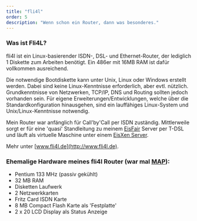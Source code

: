 ```yaml
---
title: "fli4l"
order: 5
description: "Wenn schon ein Router, dann was besonderes."
--- 
```

### Was ist Fli4L?

fli4l ist ein Linux-basierender ISDN-, DSL- und Ethernet-Router, der lediglich 1 Diskette zum Arbeiten benötigt. Ein 486er mit 16MB RAM ist dafür vollkommen ausreichend.

Die notwendige Bootdiskette kann unter Unix, Linux oder Windows erstellt werden. Dabei sind keine Linux-Kenntnisse erforderlich, aber evtl. nützlich. Grundkenntnisse von Netzwerken, TCP/IP, DNS und Routing sollten jedoch vorhanden sein. Für eigene Erweiterungen/Entwicklungen, welche über die Standardkonfiguration hinausgehen, sind ein lauffähiges Linux-System und Unix/Linux-Kenntnisse notwendig. 

Mein Router war anfänglich für Call'by'Call per ISDN zuständig. Mittlerweile sorgt er für eine 'quasi' Standleitung zu meinem [EisFair](/eisfair/index.html) Server per T-DSL und läuft als virtuelle Maschine unter einem [EisXen Server](http://www.eisxen.org/).

Mehr unter [www.fli4l.de](http://www.fli4l.de).

### Ehemalige Hardware meines fli4l Router (war mal [MAP](/mp3/map/)):

  * Pentium 133 MHz (passiv gekühlt)
  * 32 MB RAM
  * Disketten Laufwerk
  * 2 Netzwerkkarten
  * Fritz Card ISDN Karte
  * 8 MB Compact Flash Karte als 'Festplatte'
  * 2 x 20 LCD Display als Status Anzeige
